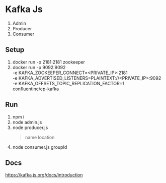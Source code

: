 # Kafka Js

1. Admin
2. Producer
3. Consumer

## Setup

1. docker run -p 2181:2181 zookeeper
2. docker run -p 9092:9092 \
   -e KAFKA_ZOOKEEPER_CONNECT=<PRIVATE_IP>:2181 \
   -e KAFKA_ADVERTISED_LISTENERS=PLAINTEXT://<PRIVATE_IP>:9092 \
   -e KAFKA_OFFSETS_TOPIC_REPLICATION_FACTOR=1 \
   confluentinc/cp-kafka

## Run

1. npm i
2. node admin.js
3. node producer.js
   > name location
4. node consumer.js groupId

## Docs

https://kafka.js.org/docs/introduction
